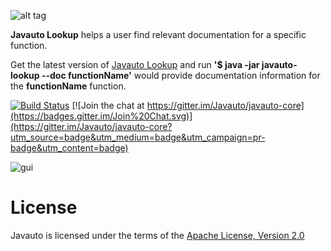 ![alt tag](https://cloud.githubusercontent.com/assets/3797402/12898899/c04d2f5c-ce8d-11e5-96ad-0d35c37a9f9a.png)

**Javauto Lookup** helps a user find relevant documentation for a specific function.

 Get the latest version of [Javauto Lookup](https://github.com/Javauto/javauto-lookup/releases) and run  **'$ java -jar javauto-lookup --doc functionName'** would provide documentation information for the **functionName** function.
 
 [![Build Status](https://travis-ci.org/Javauto/javauto-lookup.svg)](https://travis-ci.org/Javauto/javauto-lookup)  [![Join the chat at https://gitter.im/Javauto/javauto-core](https://badges.gitter.im/Join%20Chat.svg)](https://gitter.im/Javauto/javauto-core?utm_source=badge&utm_medium=badge&utm_campaign=pr-badge&utm_content=badge)
 
 ![gui](http://htejera.ukelelestudio.com/javauto/javalookup.png)
 
# License

Javauto is licensed under the terms of the [Apache License, Version 2.0](http://www.apache.org/licenses/LICENSE-2.0.html)
